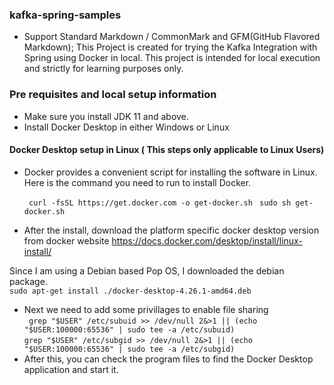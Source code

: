 ### kafka-spring-samples

- Support Standard Markdown / CommonMark and GFM(GitHub Flavored Markdown);
This Project is created for trying the Kafka Integration with Spring using Docker in local. This project is intended for local execution and strictly for learning purposes only.


### Pre requisites and local setup information
- Make sure you install JDK 11 and above.
- Install Docker Desktop in either Windows or Linux

#### Docker Desktop setup in Linux ( This steps only applicable to Linux Users)
- Docker provides a convenient script for installing the software in Linux. Here is the command you need to run to install Docker.

  ` curl -fsSL https://get.docker.com -o get-docker.sh`
  ` sudo sh get-docker.sh`
- After the install, download the platform specific docker desktop version from docker website
https://docs.docker.com/desktop/install/linux-install/

Since I am using a Debian based Pop OS, I downloaded the  debian package. <br>
`sudo apt-get install ./docker-desktop-4.26.1-amd64.deb`

- Next we need to add some privillages to enable file sharing <br>
` grep "$USER" /etc/subuid >> /dev/null 2&>1 || (echo "$USER:100000:65536" | sudo tee -a /etc/subuid)` <br>
 `grep "$USER" /etc/subgid >> /dev/null 2&>1 || (echo "$USER:100000:65536" | sudo tee -a /etc/subgid)` <br>
- After this, you can check the program files to find the Docker Desktop application and start it.
